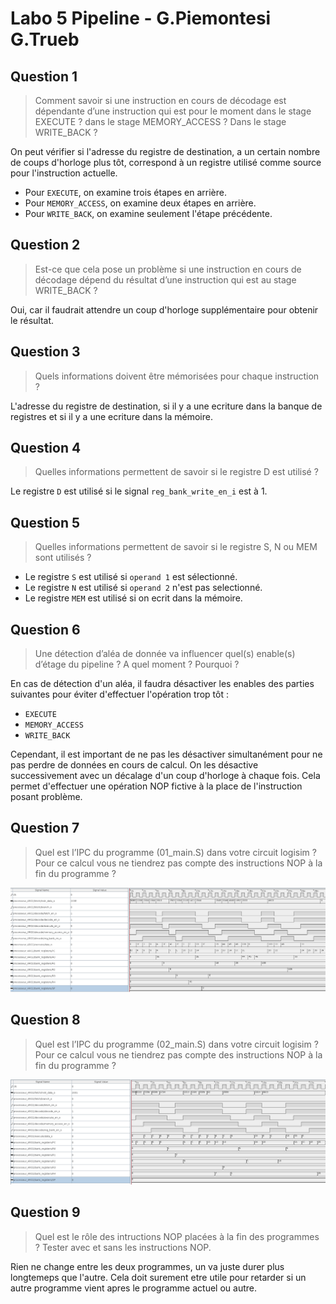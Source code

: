 # Labo 5 Pipeline - G.Piemontesi G.Trueb

## Question 1
> Comment savoir si une instruction en cours de décodage est dépendante d’une instruction qui est pour le moment dans le stage EXECUTE ? dans le stage MEMORY_ACCESS ? Dans le stage WRITE_BACK ?

On peut vérifier si l'adresse du registre de destination, a un certain nombre de coups d'horloge plus tôt, correspond à un registre utilisé comme source pour l'instruction actuelle. 

- Pour `EXECUTE`, on examine trois étapes en arrière.
- Pour `MEMORY_ACCESS`, on examine deux étapes en arrière.
- Pour `WRITE_BACK`, on examine seulement l'étape précédente.


## Question 2
> Est-ce que cela pose un problème si une instruction en cours de décodage dépend du résultat d’une instruction qui est au stage WRITE_BACK ?

Oui, car il faudrait attendre un coup d'horloge supplémentaire pour obtenir le résultat.

## Question 3
> Quels informations doivent être mémorisées pour chaque instruction ?

L'adresse du registre de destination, si il y a une ecriture dans la banque de registres et si il y a une ecriture dans la mémoire.

## Question 4
> Quelles informations permettent de savoir si le registre D est utilisé ?

Le registre `D` est utilisé si le signal `reg_bank_write_en_i` est à 1.


## Question 5
> Quelles informations permettent de savoir si le registre S, N ou MEM sont utilisés ?

- Le registre `S` est utilisé si `operand 1` est sélectionné.
- Le registre `N` est utilisé si `operand 2` n'est pas selectionné.
- Le registre `MEM` est utilisé si on ecrit dans la mémoire.
  
## Question 6
> Une détection d’aléa de donnée va influencer quel(s) enable(s) d’étage du pipeline ? A quel moment ? Pourquoi ?

En cas de détection d'un aléa, il faudra désactiver les enables des parties suivantes pour éviter d'effectuer l'opération trop tôt :
- `EXECUTE`
- `MEMORY_ACCESS`
- `WRITE_BACK`

Cependant, il est important de ne pas les désactiver simultanément pour ne pas perdre de données en cours de calcul. On les désactive successivement avec un décalage d'un coup d'horloge à chaque fois. Cela permet d'effectuer une opération NOP fictive à la place de l'instruction posant problème.

## Question 7
> Quel est l’IPC du programme (01_main.S) dans votre circuit logisim ? Pour ce calcul vous ne tiendrez pas compte des instructions NOP à la fin du programme ?

![01](img/01.png)

## Question 8
> Quel est l’IPC du programme (02_main.S) dans votre circuit logisim ? Pour ce calcul vous ne tiendrez pas compte des instructions NOP à la fin du programme ?

![02](img/02.png)

## Question 9
> Quel est le rôle des intructions NOP placées à la fin des programmes ? Tester avec et sans les instructions NOP.

Rien ne change entre les deux programmes, un va juste durer plus longtemeps que l'autre.
Cela doit surement etre utile pour retarder si un autre programme vient apres le programme actuel ou autre.
